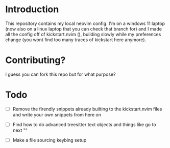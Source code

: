 # Introduction

This repository contains my local neovim config. I'm on a windows 11 laptop (now also on a linux laptop that you can check that branch for) and I made all the config off of kickstart.nvim (), building slowly while my preferences change (you wont find too many traces of kickstart here anymore).

# Contributing? 

I guess you can fork this repo but for what purpose?

# Todo

- [ ] Remove the firendly snippets already builting to the kickstart.nvim files and write your own snippets from here on
- [ ] Find how to do advanced treesitter text objects and things like go to next ""
- [ ] Make a file sourcing keybing setup

